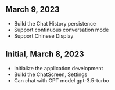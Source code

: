 ## March 9, 2023
- Build the Chat History persistence
- Support continuous conversation mode
- Support Chinese Display
## Initial, March 8, 2023
- Initialize the application development
- Build the ChatScreen, Settings
- Can chat with GPT model gpt-3.5-turbo